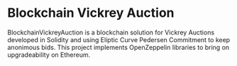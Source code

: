# Blockchain Vickrey Auction

BlockchainVickreyAuction is a blockchain solution for Vickrey Auctions developed in Solidity and using Eliptic Curve Pedersen Commitment to keep anonimous bids. This project implements OpenZeppelin libraries to bring on upgradeability on Ethereum. 
